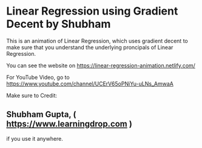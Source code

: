 # Linear Regression using Gradient Decent by Shubham

This is an animation of Linear Regression, which uses gradient decent to make sure that you understand the underlying proncipals of Linear Regression. 

You can see the website on https://linear-regression-animation.netlify.com/

For YouTube Video, go to https://www.youtube.com/channel/UCErV65oPNiYu-uLNs_AmwaA

Make sure to Credit:
## Shubham Gupta, ( https://www.learningdrop.com ) 
if you use it anywhere.
